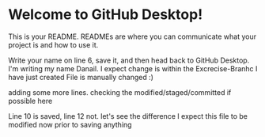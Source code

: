 # Welcome to GitHub Desktop!

This is your README. READMEs are where you can communicate what your project is and how to use it.

Write your name on line 6, save it, and then head back to GitHub Desktop.
I'm writing my name Danail. I expect change is within the Excrecise-Branhc I have just created
File is manually changed :)


adding some more lines. checking the modified/staged/committed if possible here

Line 10 is saved, line 12 not. let's see the difference
I expect this file to be modified now
prior to saving anything 